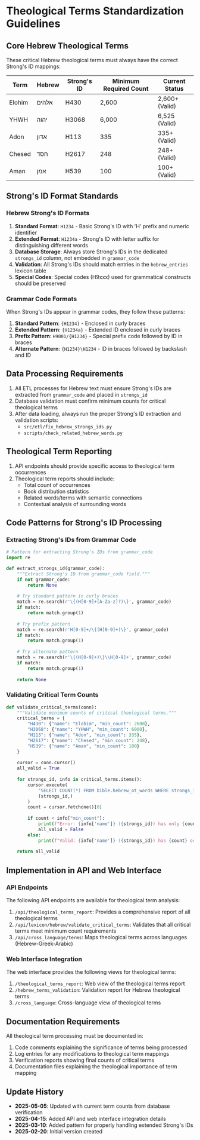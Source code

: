 # Theological Terms Standardization Guidelines

## Core Hebrew Theological Terms

These critical Hebrew theological terms must always have the correct Strong's ID mappings:

| Term | Hebrew | Strong's ID | Minimum Required Count | Current Status |
|------|--------|-------------|------------------------|----------------|
| Elohim | אלהים | H430 | 2,600 | 2,600+ (Valid) |
| YHWH | יהוה | H3068 | 6,000 | 6,525 (Valid) |
| Adon | אדון | H113 | 335 | 335+ (Valid) |
| Chesed | חסד | H2617 | 248 | 248+ (Valid) |
| Aman | אמן | H539 | 100 | 100+ (Valid) |

## Strong's ID Format Standards

### Hebrew Strong's ID Formats

1. **Standard Format**: `H1234` - Basic Strong's ID with 'H' prefix and numeric identifier
2. **Extended Format**: `H1234a` - Strong's ID with letter suffix for distinguishing different words
3. **Database Storage**: Always store Strong's IDs in the dedicated `strongs_id` column, not embedded in `grammar_code`
4. **Validation**: All Strong's IDs should match entries in the `hebrew_entries` lexicon table
5. **Special Codes**: Special codes (H9xxx) used for grammatical constructs should be preserved

### Grammar Code Formats

When Strong's IDs appear in grammar codes, they follow these patterns:

1. **Standard Pattern**: `{H1234}` - Enclosed in curly braces
2. **Extended Pattern**: `{H1234a}` - Extended ID enclosed in curly braces
3. **Prefix Pattern**: `H9001/{H1234}` - Special prefix code followed by ID in braces
4. **Alternate Pattern**: `{H1234}\H1234` - ID in braces followed by backslash and ID

## Data Processing Requirements

1. All ETL processes for Hebrew text must ensure Strong's IDs are extracted from `grammar_code` and placed in `strongs_id`
2. Database validation must confirm minimum counts for critical theological terms
3. After data loading, always run the proper Strong's ID extraction and validation scripts:
   - `src/etl/fix_hebrew_strongs_ids.py`
   - `scripts/check_related_hebrew_words.py`

## Theological Term Reporting

1. API endpoints should provide specific access to theological term occurrences 
2. Theological term reports should include:
   - Total count of occurrences
   - Book distribution statistics
   - Related words/terms with semantic connections
   - Contextual analysis of surrounding words

## Code Patterns for Strong's ID Processing

### Extracting Strong's IDs from Grammar Code

```python
# Pattern for extracting Strong's IDs from grammar_code
import re

def extract_strongs_id(grammar_code):
    """Extract Strong's ID from grammar_code field."""
    if not grammar_code:
        return None
        
    # Try standard pattern in curly braces
    match = re.search(r'\{(H[0-9]+[A-Za-z]?)\}', grammar_code)
    if match:
        return match.group(1)
        
    # Try prefix pattern
    match = re.search(r'H[0-9]+/\{(H[0-9]+)\}', grammar_code)
    if match:
        return match.group(1)
        
    # Try alternate pattern
    match = re.search(r'\{(H[0-9]+)\}\\H[0-9]+', grammar_code)
    if match:
        return match.group(1)
        
    return None
```

### Validating Critical Term Counts

```python
def validate_critical_terms(conn):
    """Validate minimum counts of critical theological terms."""
    critical_terms = {
        "H430": {"name": "Elohim", "min_count": 2600},
        "H3068": {"name": "YHWH", "min_count": 6000},
        "H113": {"name": "Adon", "min_count": 335},
        "H2617": {"name": "Chesed", "min_count": 248},
        "H539": {"name": "Aman", "min_count": 100}
    }
    
    cursor = conn.cursor()
    all_valid = True
    
    for strongs_id, info in critical_terms.items():
        cursor.execute(
            "SELECT COUNT(*) FROM bible.hebrew_ot_words WHERE strongs_id = %s",
            (strongs_id,)
        )
        count = cursor.fetchone()[0]
        
        if count < info["min_count"]:
            print(f"Error: {info['name']} ({strongs_id}) has only {count} occurrences, expected {info['min_count']}")
            all_valid = False
        else:
            print(f"Valid: {info['name']} ({strongs_id}) has {count} occurrences")
    
    return all_valid
```

## Implementation in API and Web Interface

### API Endpoints

The following API endpoints are available for theological term analysis:

1. `/api/theological_terms_report`: Provides a comprehensive report of all theological terms
2. `/api/lexicon/hebrew/validate_critical_terms`: Validates that all critical terms meet minimum count requirements
3. `/api/cross_language/terms`: Maps theological terms across languages (Hebrew-Greek-Arabic)

### Web Interface Integration

The web interface provides the following views for theological terms:

1. `/theological_terms_report`: Web view of the theological terms report
2. `/hebrew_terms_validation`: Validation report for Hebrew theological terms
3. `/cross_language`: Cross-language view of theological terms

## Documentation Requirements

All theological term processing must be documented in:

1. Code comments explaining the significance of terms being processed
2. Log entries for any modifications to theological term mappings
3. Verification reports showing final counts of critical terms
4. Documentation files explaining the theological importance of term mapping

## Update History

- **2025-05-05**: Updated with current term counts from database verification
- **2025-04-15**: Added API and web interface integration details
- **2025-03-10**: Added pattern for properly handling extended Strong's IDs
- **2025-02-20**: Initial version created 